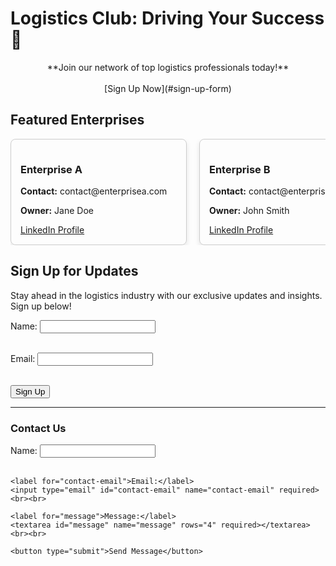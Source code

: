 <!-- Main Header -->
# Logistics Club: Driving Your Success 🚛
<p align="center">
  **Join our network of top logistics professionals today!**
  <br><br>
  [Sign Up Now](#sign-up-form)
</p>

<!-- Carousel Cards -->
## Featured Enterprises

<div style="display: flex; overflow-x: scroll; gap: 20px;">
  <div style="flex: 0 0 auto; width: 250px; border: 1px solid #ccc; border-radius: 8px; padding: 15px; box-shadow: 0 4px 8px rgba(0,0,0,0.1);">
    <h3>Enterprise A</h3>
    <p><strong>Contact:</strong> contact@enterprisea.com</p>
    <p><strong>Owner:</strong> Jane Doe</p>
    <a href="https://linkedin.com/in/janedoe" target="_blank">LinkedIn Profile</a>
  </div>

  <div style="flex: 0 0 auto; width: 250px; border: 1px solid #ccc; border-radius: 8px; padding: 15px; box-shadow: 0 4px 8px rgba(0,0,0,0.1);">
    <h3>Enterprise B</h3>
    <p><strong>Contact:</strong> contact@enterpriseb.com</p>
    <p><strong>Owner:</strong> John Smith</p>
    <a href="https://linkedin.com/in/johnsmith" target="_blank">LinkedIn Profile</a>
  </div>

  <!-- Add more enterprise cards as needed -->
</div>

<!-- Sign Up Form -->
## Sign Up for Updates

<p>Stay ahead in the logistics industry with our exclusive updates and insights. Sign up below!</p>

<form id="sign-up-form">
  <label for="name">Name:</label>
  <input type="text" id="name" name="name" required>
  <br><br>
  
  <label for="email">Email:</label>
  <input type="email" id="email" name="email" required>
  <br><br>
  
  <button type="submit">Sign Up</button>
</form>

<!-- Footer -->
<footer>
  <hr>
  <h3>Contact Us</h3>
  <form id="contact-form">
    <label for="contact-name">Name:</label>
    <input type="text" id="contact-name" name="contact-name" required>
    <br><br>
    
    <label for="contact-email">Email:</label>
    <input type="email" id="contact-email" name="contact-email" required>
    <br><br>
    
    <label for="message">Message:</label>
    <textarea id="message" name="message" rows="4" required></textarea>
    <br><br>
    
    <button type="submit">Send Message</button>
  </form>
</footer>
